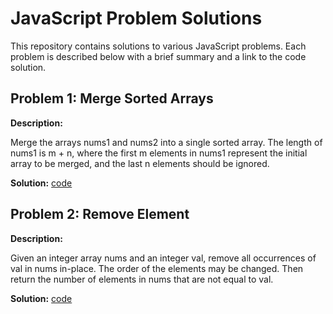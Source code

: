 # JavaScript Problem Solutions

This repository contains solutions to various JavaScript problems. Each problem is described below with a brief summary and a link to the code solution.

## Problem 1: Merge Sorted Arrays

**Description:**

Merge the arrays nums1 and nums2 into a single sorted array.
The length of nums1 is m + n, where the first m elements in nums1 represent the initial array to be merged,
and the last n elements should be ignored.

**Solution:**
[code](https://github.com/ZiadHmedan/js-proplemSolving/blob/master/mergeSortedArray.js)

## Problem 2: Remove Element

**Description:**

Given an integer array nums and an integer val, remove all occurrences of val in nums in-place. The order of the elements may be changed. Then return the number of elements in nums that are not equal to val.

**Solution:**
[code](https://github.com/ZiadHmedan/js-proplemSolving/blob/master/RemoveElement.js)
